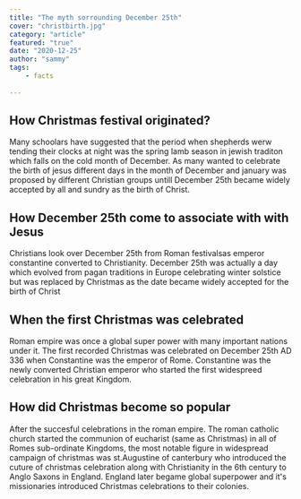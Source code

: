 ```yaml
---
title: "The myth sorrounding December 25th"
cover: "christbirth.jpg"
category: "article"
featured: "true"
date: "2020-12-25"
author: "sammy"
tags:
    - facts
    
---
```


## How Christmas festival originated?

Many schoolars have suggested that the period when shepherds werw tending their clocks at night was the spring lamb season in jewish traditon which falls on the cold month of December. As many wanted to celebrate the birth of jesus different days in the month of December and january was proposed by different Christian groups untill December 25th became widely accepted by all and sundry as the birth of Christ.

## How December 25th come to associate with with Jesus

Christians look over December 25th from Roman festivalsas emperor constantine converted to Christianity. December 25th was actually a day which evolved from pagan traditions in Europe celebrating winter solstice but was replaced by Christmas as the date became widely accepted for the birth of Christ

## When the first Christmas was celebrated

Roman empire was once a global super power with many important nations under it. The first recorded Christmas was celebrated on December 25th AD 336 when Constantine was the emperor of Rome. Constantine was the newly converted Christian emperor who started the first widespreed celebration in his great Kingdom.

## How did Christmas become so popular 

After the succesful celebrations in the roman empire. The roman catholic church started the communion of eucharist (same as Christmas) in all of Romes sub-ordinate Kingdoms, the most notable figure in widespread campaign of christmas was st.Augustine of canterbury who introduced the cuture of christmas celebration along with Christianity in the 6th century to Anglo Saxons in England. England later begame global superpower and it's missionaries introduced Christmas celebrations to their colonies.